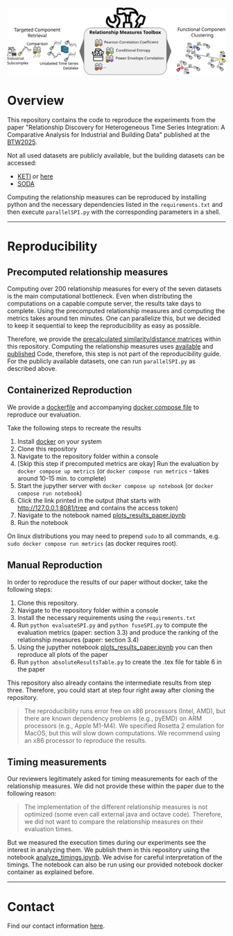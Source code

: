 ![Concept](./plots/Concept.svg)
# Overview
This repository contains the code to reproduce the experiments from the paper
"Relationship Discovery for Heterogeneous Time Series Integration: A Comparative Analysis for Industrial and 
Building Data" published at the [BTW2025](https://btw2025.gi.de/).

Not all used datasets are publicly available, but the building datasets can be accessed:
- [KETI](https://www.kaggle.com/datasets/ranakrc/smart-building-system) or [here](https://github.com/MingzheWu418/Joint-Training)
- [SODA](https://github.com/MingzheWu418/Joint-Training/tree/main/colocation/rawdata/metadata/Soda)

Computing the relationship measures can be reproduced by installing python and the necessary dependencies
listed in the `requirements.txt` and then execute `parallelSPI.py` with the corresponding
parameters in a shell.

----
# Reproducibility

## Precomputed relationship measures
Computing over 200 relationship measures for every of the seven datasets is the main computational bottleneck. Even when
distributing the computations on a capable compute server, the results take days to complete. Using the precomputed
relationship measures and computing the metrics takes around ten minutes. One can parallelize this, but we decided to
keep it sequential to keep the reproducibility as easy as possible.

Therefore, we provide the [precalculated similarity/distance matrices](./measurements) within this repository. Computing the relationship
measures uses [available](https://github.com/DynamicsAndNeuralSystems/pyspi) and
[published](https://arxiv.org/abs/2201.11941) Code, therefore, this step is not part of the reproducibility guide. For
the publicly available datasets, one can run `parallelSPI.py` as described above.

## Containerized Reproduction

We provide a [dockerfile](./Dockerfile) and accompanying [docker compose file](./compose.yaml) to reproduce our
evaluation.

Take the following steps to recreate the results
1. Install [docker](https://docs.docker.com/get-started/get-docker/) on your system
2. Clone this repository
3. Navigate to the repository folder within a console
4. [Skip this step if precomputed metrics are okay] Run the evaluation by `docker compose up metrics` (or `docker compose run metrics` - takes around 10-15 min. to complete)
5. Start the jupyther server with `docker compose up notebook` (or `docker compose run notebook`)
6. Click the link printed in the output (that starts with http://127.0.0.1:8081/tree and contains the access token)
7. Navigate to the notebook named [plots_results_paper.ipynb](./plots_results_paper.ipynb)
8. Run the notebook

On linux distributions you may need to prepend `sudo` to all commands, e.g. `sudo docker compose run metrics` 
(as docker requires root).

## Manual Reproduction
In order to reproduce the results of our paper without docker, take the following steps:
1. Clone this repository.
2. Navigate to the repository folder within a console
3. Install the necessary requirements using the `requirements.txt`
4. Run `python evaluateSPI.py` and `python fuseSPI.py` to compute the evaluation metrics (paper: section 3.3) and produce the ranking of the relationship measures (paper: section 3.4)
5. Using the jupyther notebook [plots_results_paper.ipynb](./plots_results_paper.ipynb) you can then reproduce all plots of the paper
6. Run `python absoluteResultsTable.py` to create the .tex file for table 6 in the paper

This repository also already contains the intermediate results from step three. Therefore, you could start at step four
right away after cloning the repository.

> The reproducibility runs error free on x86 processors (Intel, AMD), but there are known dependency problems 
> (e.g., pyEMD) on ARM processors (e.g., Apple M1-M4). We specified Rosetta 2 emulation for MacOS, but this will
> slow down computations. We recommend using an x86 processor to reproduce the results.

## Timing measurements
Our reviewers legitimately asked for timing measurements for each of the relationship measures. We did not provide these
within the paper due to the following reason:
> The implementation of the different relationship measures is not optimized (some even call external java and 
> octave code). Therefore, we did not want to compare the relationship measures on their evaluation times.

But we measured the execution times during our experiments see the interest in analyzing them. We publish them in
this repository using the notebook [analyze_timings.ipynb](./analyze_timings.ipynb). We advise for careful
interpretation of the timings. The notebook can also be run using our provided notebook docker container as explained
before.

----
# Contact
Find our contact information [here](https://www.cs6.tf.fau.eu/person/lucas-weber/).